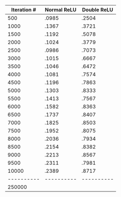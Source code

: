 | Iteration  # | Normal ReLU | Double ReLU |
|--------------|-------------|-------------|
| 500          | .0985       | .2504       |
| 1000         | .1367       | .3721       |
| 1500         | .1192       | .5078       |
| 2000         | .1024       | .3779       |
| 2500         | .0986       | .7073       |
| 3000         | .1015       | .6667       |
| 3500         | .1046       | .6472       |
| 4000         | .1081       | .7574       |
| 4500         | .1196       | .7863       |
| 5000         | .1303       | .8333       |
| 5500         | .1413       | .7567       |
| 6000         | .1582       | .8363       |
| 6500         | .1737       | .8407       |
| 7000         | .1825       | .8503       |
| 7500         | .1952       | .8075       |
| 8000         | .2036       | .7934       |
| 8500         | .2154       | .8382       |
| 9000         | .2213       | .8567       |
| 9500         | .2311       | .7981       |
| 10000        | .2389       | .8717       |
| ----------   | ----------  | ----------  |
| 250000       |             |             |
